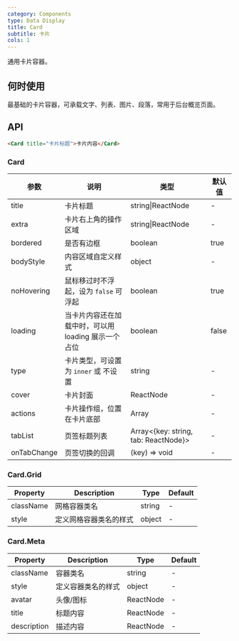 ```yaml
---
category: Components
type: Data Display
title: Card
subtitle: 卡片
cols: 1
---
```


通用卡片容器。

## 何时使用

最基础的卡片容器，可承载文字、列表、图片、段落，常用于后台概览页面。

## API

```html
<Card title="卡片标题">卡片内容</Card>
```

### Card

| 参数     | 说明           | 类型     | 默认值       |
|----------|----------------|----------|--------------|
| title    | 卡片标题 | string\|ReactNode   |  -  |
| extra    | 卡片右上角的操作区域 | string\|ReactNode   | - |
| bordered | 是否有边框 | boolean   |  true  |
| bodyStyle | 内容区域自定义样式 | object   |  -  |
| noHovering | 鼠标移过时不浮起，设为 `false` 可浮起 | boolean | true |
| loading | 当卡片内容还在加载中时，可以用 loading 展示一个占位 | boolean   |  false  |
| type | 卡片类型，可设置为 `inner` 或 不设置 | string   |  -  |
| cover | 卡片封面 | ReactNode   |  -  |
| actions | 卡片操作组，位置在卡片底部 | Array<ReactNode>   |  -  |
| tabList | 页签标题列表 | Array<{key: string, tab: ReactNode}>   |  -  |
| onTabChange | 页签切换的回调 | (key) => void   |  -  |

### Card.Grid

Property | Description | Type | Default
---------|-------------|------|---------
className | 网格容器类名 | string | -
style | 定义网格容器类名的样式 | object | -

### Card.Meta

Property | Description | Type | Default
---------|-------------|------|---------
className | 容器类名 | string | -
style | 定义容器类名的样式 | object | -
avatar | 头像/图标 | ReactNode | -
title | 标题内容 | ReactNode | -
description | 描述内容 | ReactNode | -
